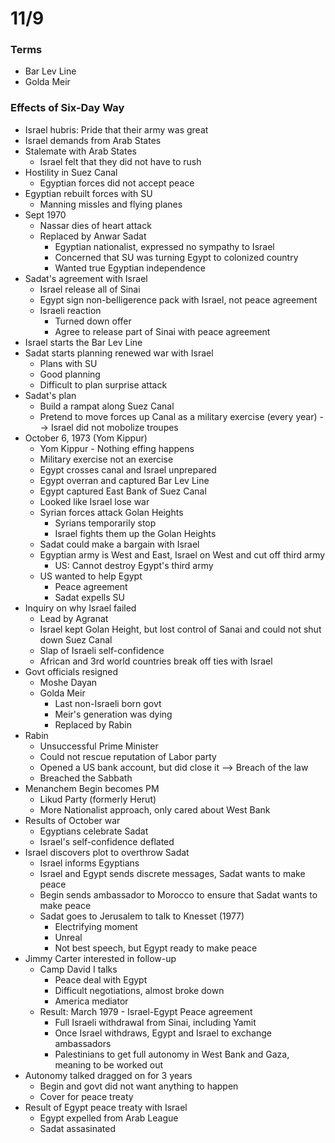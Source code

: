 # 11/9

### Terms
- Bar Lev Line
- Golda Meir

### Effects of Six-Day Way
- Israel hubris: Pride that their army was great
- Israel demands from Arab States
- Stalemate with Arab States
	- Israel felt that they did not have to rush
- Hostility in Suez Canal
	- Egyptian forces did not accept peace
- Egyptian rebuilt forces with SU
	- Manning missles and flying planes
- Sept 1970
	- Nassar dies of heart attack
	- Replaced by Anwar Sadat 
		- Egyptian nationalist, expressed no sympathy to Israel
		- Concerned that SU was turning Egypt to colonized country
		- Wanted true Egyptian independence
- Sadat's agreement with Israel
	- Israel release all of Sinai
	- Egypt sign non-belligerence pack with Israel, not peace agreement
	- Israeli reaction
		- Turned down offer
		- Agree to release part of Sinai with peace agreement
- Israel starts the Bar Lev Line
- Sadat starts planning renewed war with Israel
	- Plans with SU
	- Good planning
	- Difficult to plan surprise attack
- Sadat's plan
	- Build a rampat along Suez Canal
	- Pretend to move forces up Canal as a military exercise (every year) --> Israel did not mobolize troupes 
- October 6, 1973 (Yom Kippur)
	- Yom Kippur - Nothing effing happens
	- Military exercise not an exercise
	- Egypt crosses canal and Israel unprepared
	- Egypt overran and captured Bar Lev Line
	- Egypt captured East Bank of Suez Canal
	- Looked like Israel lose war
	- Syrian forces attack Golan Heights
		- Syrians temporarily stop
		- Israel fights them up the Golan Heights
	- Sadat could make a bargain with Israel
	- Egyptian army is West and East, Israel on West and cut off third army
		- US: Cannot destroy Egypt's third army
	- US wanted to help Egypt
		- Peace agreement
		- Sadat expells SU 
- Inquiry on why Israel failed
	- Lead by Agranat
	- Israel kept Golan Height, but lost control of Sanai and could not shut down Suez Canal
	- Slap of Israeli self-confidence
	- African and 3rd world countries break off ties with Israel
- Govt officials resigned
	- Moshe Dayan
	- Golda Meir
		- Last non-Israeli born govt
		- Meir's generation was dying
		- Replaced by Rabin
- Rabin
	- Unsuccessful Prime Minister
	- Could not rescue reputation of Labor party
	- Opened a US bank account, but did close it --> Breach of the law
	- Breached the Sabbath
- Menanchem Begin becomes PM
	- Likud Party (formerly Herut)
	- More Nationalist approach, only cared about West Bank
- Results of October war
	- Egyptians celebrate Sadat
	- Israel's self-confidence deflated
- Israel discovers plot to overthrow Sadat
	- Israel informs Egyptians
	- Israel and Egypt sends discrete messages, Sadat wants to make peace
	- Begin sends ambassador to Morocco to ensure that Sadat wants to make peace
	- Sadat goes to Jerusalem to talk to Knesset (1977)
		- Electrifying moment
		- Unreal
		- Not best speech, but Egypt ready to make peace
- Jimmy Carter interested in follow-up
	- Camp David I talks
		- Peace deal with Egypt
		- Difficult negotiations, almost broke down
		- America mediator
	- Result: March 1979 - Israel-Egypt Peace agreement
		- Full Israeli withdrawal from Sinai, including Yamit
		- Once Israel withdraws, Egypt and Israel to exchange ambassadors
		- Palestinians to get full autonomy in West Bank and Gaza, meaning to be worked out
- Autonomy talked dragged on for 3 years
	- Begin and govt did not want anything to happen
	- Cover for peace treaty
- Result of Egypt peace treaty with Israel
	- Egypt expelled from Arab League
	- Sadat assasinated

